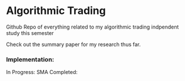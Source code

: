 # Algorithmic Trading
Github Repo of everything related to my algorithmic trading indpendent study this semester 

Check out the summary paper for my research thus far. 

### Implementation:
In Progress: SMA
Completed: 
